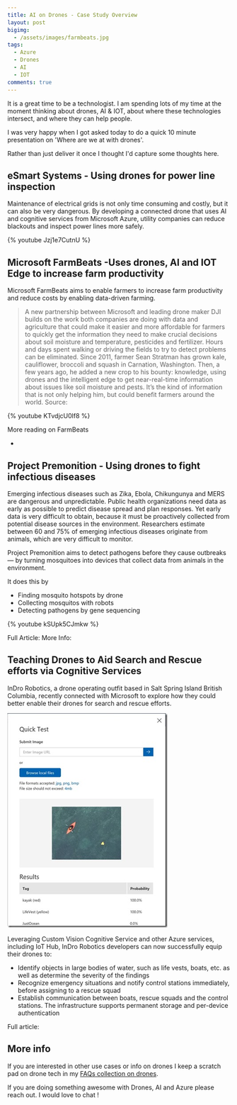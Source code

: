 ```yaml
---
title: AI on Drones - Case Study Overview
layout: post
bigimg:
  - /assets/images/farmbeats.jpg
tags:
  - Azure
  - Drones
  - AI
  - IOT
comments: true
---
```


It is a great time to be a technologist. I am spending lots of my time at the moment thinking about drones, AI & IOT, about where these technologies intersect, and where they can help people.

I was very happy when I got asked today to do a quick 10 minute presentation on 'Where are we at with drones'.

Rather than just deliver it once I thought I'd capture some thoughts here.

## eSmart Systems - Using drones for power line inspection

Maintenance of electrical grids is not only time consuming and costly, but it can also be very dangerous. By developing a connected drone that uses AI and cognitive services from Microsoft Azure, utility companies can reduce blackouts and inspect power lines more safely. 

{% youtube Jzj1e7CutnU %}

## Microsoft FarmBeats -Uses drones, AI and IOT Edge to increase farm productivity

Microsoft FarmBeats aims to enable farmers to increase farm productivity and reduce costs by enabling data-driven farming.

> A new partnership between Microsoft and leading drone maker DJI builds on the work both companies are doing with data and agriculture that could make it easier and more affordable for farmers to quickly get the information they need to make crucial decisions about soil moisture and temperature, pesticides and fertilizer. Hours and days spent walking or driving the fields to try to detect problems can be eliminated.
> Since 2011, farmer Sean Stratman has grown kale, cauliflower, broccoli and squash in Carnation, Washington. Then, a few years ago, he added a new crop to his bounty: knowledge, using drones and the intelligent edge to get near-real-time information about issues like soil moisture and pests. It’s the kind of information that is not only helping him, but could benefit farmers around the world.
> Source: [](https://news.microsoft.com/transform/farmings-most-important-crop-may-be-the-knowledge-harvested-by-drones-and-the-intelligent-edge/) 

{% youtube KTvdjcU0lf8 %}

More reading on FarmBeats
- [](https://www.microsoft.com/en-us/research/project/farmbeats-iot-agriculture/)

## Project Premonition - Using drones to fight infectious diseases

Emerging infectious diseases such as Zika, Ebola, Chikungunya and MERS are dangerous and unpredictable. Public health organizations need data as early as possible to predict disease spread and plan responses. Yet early data is very difficult to obtain, because it must be proactively collected from potential disease sources in the environment. Researchers estimate between 60 and 75% of emerging infectious diseases originate from animals, which are very difficult to monitor.

Project Premonition aims to detect pathogens before they cause outbreaks — by turning mosquitoes into devices that collect data from animals in the environment. 

It does this by
- Finding mosquito hotspots by drone
- Collecting mosquitos with robots
- Detecting pathogens by gene sequencing

{% youtube kSUpk5CJmkw %}

Full Article: [](https://www.microsoft.com/en-us/research/project/project-premonition/)
More Info: [](https://www.microsoft.com/en-us/research/video/project-premonition-seeking-to-prevent-disease-outbreaks-extended/)

## Teaching Drones to Aid Search and Rescue efforts via Cognitive Services

InDro Robotics, a drone operating outfit based in Salt Spring Island British Columbia, recently connected with Microsoft to explore how they could better enable their drones for search and rescue efforts.

![Drones aiding search and rescue](./images/InDroRobotics.jpg)

Leveraging Custom Vision Cognitive Service and other Azure services, including IoT Hub, InDro Robotics developers can now successfully equip their drones to:

- Identify objects in large bodies of water, such as life vests, boats, etc. as well as determine the severity of the findings
- Recognize emergency situations and notify control stations immediately, before assigning to a rescue squad
- Establish communication between boats, rescue squads and the control stations. The infrastructure supports permanent storage and per-device authentication

Full article: [](https://blogs.technet.microsoft.com/canitpro/2017/05/10/teaching-drones-to-aid-search-and-rescue-efforts-via-cognitive-services/)

## More info

If you are interested in other use cases or info on drones I keep a scratch pad on drone tech in my [FAQs collection on drones](https://github.com/adamstephensen/faqs/tree/master/drones).

If you are doing something awesome with Drones, AI and Azure please reach out. I would love to chat !
